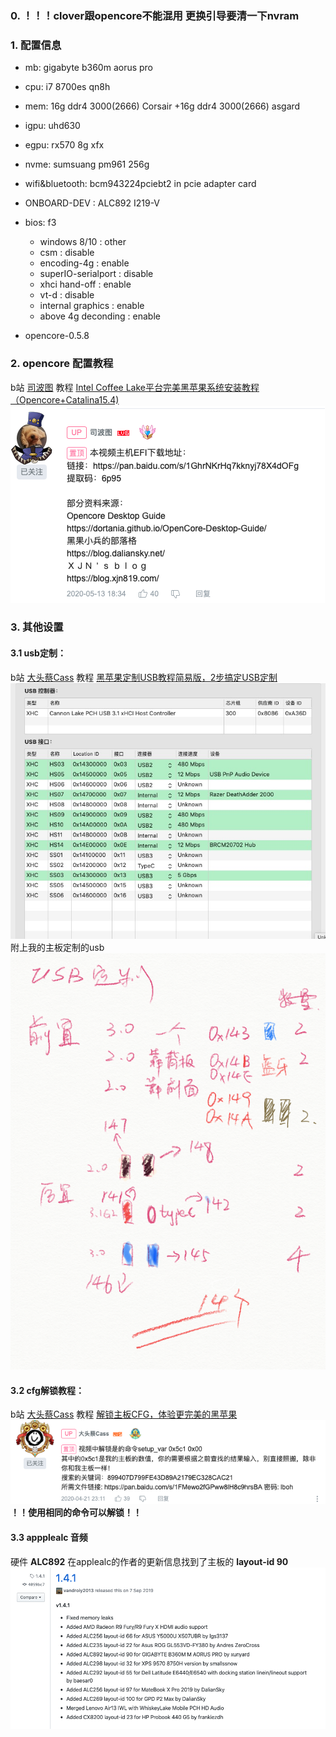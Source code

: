 ### 0. ！！！clover跟opencore不能混用 更换引导要清一下nvram

### 1. 配置信息
* mb: gigabyte b360m aorus pro
* cpu: i7 8700es qn8h
* mem: 16g ddr4 3000(2666) Corsair +16g ddr4 3000(2666) asgard
* igpu: uhd630
* egpu: rx570 8g xfx
* nvme: sumsuang pm961 256g
* wifi&bluetooth: bcm943224pciebt2 in pcie adapter card
* ONBOARD-DEV : ALC892 I219-V


* bios: f3
    - windows 8/10 : other
    - csm : disable
    - encoding-4g : enable
    - superIO-serialport : disable
    - xhci hand-off : enable
    - vt-d : disable
    - internal graphics : enable
    - above 4g deconding : enable
    
* opencore-0.5.8

### 2. opencore 配置教程
b站 [司波图](https://space.bilibili.com/28457) 教程 [Intel Coffee Lake平台完美黑苹果系统安装教程（Opencore+Catalina15.4)](https://www.bilibili.com/video/BV1hA411t7dr)
![abb99fefcf8651a4714b39e35779bbbf](pic/C732D9F9-91CF-481C-86C6-171748EB34DE.png)


### 3. 其他设置

#### 3.1 usb定制：
b站 [大头蔡Cass](https://space.bilibili.com/16323318) 教程 [黑苹果定制USB教程简易版，2步搞定USB定制](https://www.bilibili.com/video/BV1rt4y1y7Pb)
![f49b16f2d6fffa6cc93564cab21c0e74](pic/F49B16F2D6FFFA6CC93564CAB21C0E74.jpg)
附上我的主板定制的usb
![a3b9442f65abd47a4416fb2905fc9c51](pic/C293D1F3-4D97-48A5-A0D8-D82DB4CF0387.png)


#### 3.2 cfg解锁教程：
b站 [大头蔡Cass](https://space.bilibili.com/16323318) 教程 [解锁主板CFG，体验更完美的黑苹果](https://www.bilibili.com/video/BV1ka4y1x7Z2)
![938fb76f9afdc38c05e7f5c5e6669a45](pic/EDDD0044-58B3-4202-90A4-BA1A38114D77.png)
**！！使用相同的命令可以解锁！！**

#### 3.3 appplealc 音频
硬件 **ALC892**
在applealc的作者的更新信息找到了主板的 **layout-id 90** 
![6f7e39594151b815a7580929425c5645](pic/33C7B31A-CB69-49F9-A31E-92D7F3B1FD27.png)


